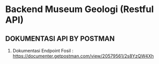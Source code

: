 # Backend Museum Geologi (Restful API)

## DOKUMENTASI API BY POSTMAN
1. Dokumentasi Endpoint Fosil : https://documenter.getpostman.com/view/20579561/2s8YzQW4Xh